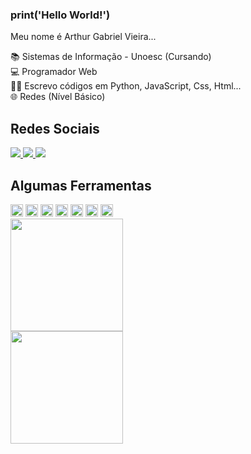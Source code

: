 ### print('Hello World!')

Meu nome é Arthur Gabriel Vieira...

📚 Sistemas de Informação - Unoesc (Cursando) <br>
💻 Programador Web <br>
👨‍💻 Escrevo códigos em Python, JavaScript, Css, Html... <br>
🌐 Redes (Nível Básico) <br>

## Redes Sociais

<div>
  <a href="mailto:rochaarthur060@gmail.com">
    <img src="https://img.shields.io/badge/Gmail-D14836?style=for-the-badge&logo=gmail&logoColor=white" target="_blank">
  </a>
  <a href="https://www.linkedin.com/in/" target="_blank">
    <img src="https://img.shields.io/badge/-LinkedIn-%230077B5?style=for-the-badge&logo=linkedin&logoColor=white" target="_blank">
  </a>
  <a href="https://instagram.com/arthuurgab_" target="_blank">
    <img src="https://img.shields.io/badge/-Instagram-%23E4405F?style=for-the-badge&logo=instagram&logoColor=white" target="_blank">
  </a>
</div>

## Algumas Ferramentas

<div>
   <code><img height= "20"src= "https://img.shields.io/badge/HTML5-E34F26?style=for-the-badge&logo=html5&logoColor=white"></code>
   <code><img height= "20"src= "https://img.shields.io/badge/Tailwind_CSS-38B2AC?style=for-the-badge&logo=tailwind-css&logoColor=white"></code>
   <code><img height= "20"src= "https://img.shields.io/badge/Django-092E20?style=for-the-badge&logo=django&logoColor=green"></code>
   <code><img height= "20"src= "https://img.shields.io/badge/Bootstrap-563D7C?style=for-the-badge&logo=bootstrap&logoColor=white"></code>
   <code><img height= "20"src= "https://img.shields.io/badge/CSS3-1572B6?style=for-the-badge&logo=css3&logoColor=white"></code>
   <code><img height= "20"src= "https://img.shields.io/badge/JavaScript-323330?style=for-the-badge&logo=javascript&logoColor=F7DF1E"></code>
   <code><img height= "20"src= "https://img.shields.io/badge/Python-FFD43B?style=for-the-badge&logo=python&logoColor=blue></code>
</div>
           
<div>
<a href="https://github.com/arthuurgab">
<img loading="lazy" height="180em" src="https://github-readme-stats.vercel.app/api/top-langs/?username=arthuurgab&layout=compact&langs_count=7&theme=dracula"/>
<img loading="lazy" height="180em" src="https://github-readme-stats.vercel.app/api?username=arthuurgab&show_icons=true&theme=dracula&include_all_commits=true&count_private=true"/>
</div>
           
